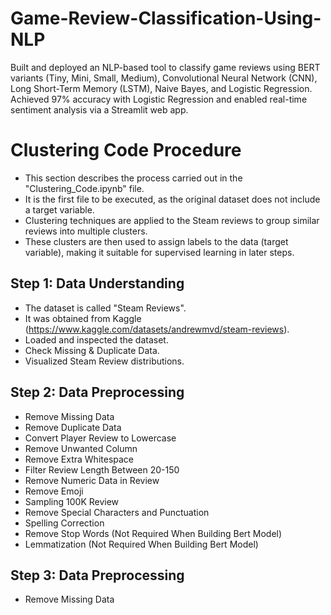 # Game-Review-Classification-Using-NLP
Built and deployed an NLP-based tool to classify game reviews using BERT variants (Tiny, Mini,  Small, Medium), Convolutional Neural Network (CNN), Long Short-Term Memory (LSTM), Naive  Bayes, and Logistic Regression. Achieved 97% accuracy with Logistic Regression and enabled  real-time sentiment analysis via a Streamlit web app.

# Clustering Code Procedure
- This section describes the process carried out in the "Clustering_Code.ipynb" file.
- It is the first file to be executed, as the original dataset does not include a target variable.
- Clustering techniques are applied to the Steam reviews to group similar reviews into multiple clusters.
- These clusters are then used to assign labels to the data (target variable), making it suitable for supervised learning in later steps.

## Step 1: Data Understanding
- The dataset is called "Steam Reviews".
- It was obtained from Kaggle (https://www.kaggle.com/datasets/andrewmvd/steam-reviews).
- Loaded and inspected the dataset.
- Check Missing & Duplicate Data.
- Visualized Steam Review distributions.

## Step 2: Data Preprocessing
- Remove Missing Data
- Remove Duplicate Data
- Convert Player Review to Lowercase
- Remove Unwanted Column
- Remove Extra Whitespace
- Filter Review Length Between 20-150
- Remove Numeric Data in Review
- Remove Emoji
- Sampling 100K Review
- Remove Special Characters and Punctuation
- Spelling Correction
- Remove Stop Words (Not Required When Building Bert Model)
- Lemmatization (Not Required When Building Bert Model)

## Step 3: Data Preprocessing
- Remove Missing Data
